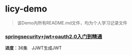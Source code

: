 # licy-demo
> 该Demo内所有README.md文件，均为个人学习记录文件

### [springsecurity+jwt+oauth2.0入门到精通](https://www.bilibili.com/video/BV19X4y1w74W?spm_id_from=333.1007.top_right_bar_window_custom_collection.content.click&vd_source=0ebc0506b3d9ba600bf8a8c20d5cf078)
**进度**：36集&emsp;JJWT生成JWT
